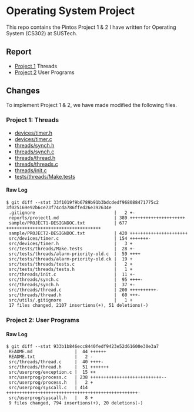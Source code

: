 # Operating System Project
This repo contains the Pintos Project 1 & 2 I have written for Operating System (CS302) at SUSTech.

## Report
- [Project 1](reports/project1.md) Threads
- [Project 2](reports/project2.md) User Programs

## Changes
To implement Project 1 & 2, we have made modified the following files.

### Project 1: Threads

- [devices/timer.h](src/devices/timer.h)
- [devices/timer.c](src/devices/timer.c)
- [threads/synch.h](src/threads/synch.h)
- [threads/synch.c](src/threads/synch.c)
- [threads/thread.h](src/threads/thread.h)
- [threads/threads.c](src/threads/threads.c)
- [threads/init.c](src/threads/init.c)
- [tests/threads/Make.tests](src/tests/threads/Make.tests)


#### Raw Log
```shell
$ git diff --stat 33f1019f9b6789b91b3bdcdedf968088471775c2 3f025169e92b6ce73f74cda786ffed26e392634e
 .gitignore                              |   2 +-
 reports/project1.md                     | 389 +++++++++++++++++++++
 sample/PROJECT1-DESIGNDOC.txt           | 677 ++++++++++++++++++++++++++++++++++++
 sample/PROJECT2-DESIGNDOC.txt           | 420 ++++++++++++++++++++++
 src/devices/timer.c                     | 154 +++++++-
 src/devices/timer.h                     |   3 +
 src/tests/threads/Make.tests            |  28 +-
 src/tests/threads/alarm-priority-old.c  |  59 ++++
 src/tests/threads/alarm-priority-old.ck |  19 +
 src/tests/threads/tests.c               |   2 +
 src/tests/threads/tests.h               |   1 +
 src/threads/init.c                      |  11 +-
 src/threads/synch.c                     |  95 ++++-
 src/threads/synch.h                     |  37 +-
 src/threads/thread.c                    | 200 ++++++++++-
 src/threads/thread.h                    |  60 +++-
 src/utils/.gitignore                    |   1 +
 17 files changed, 2107 insertions(+), 51 deletions(-)
```

### Project 2: User Programs

#### Raw Log
```shell
$ git diff --stat 933b1b846ecc8440fedf9423e52d61600e30e3a7
 README.md                |  44 ++++++
 README.txt               |   2 -
 src/threads/thread.c     |  40 ++++-
 src/threads/thread.h     |  51 +++++++
 src/userprog/exception.c |  15 ++
 src/userprog/process.c   | 238 +++++++++++++++++++++++++++--
 src/userprog/process.h   |   2 +
 src/userprog/syscall.c   | 414 ++++++++++++++++++++++++++++++++++++++++++++++++++-
 src/userprog/syscall.h   |   8 +
 9 files changed, 794 insertions(+), 20 deletions(-)
```
